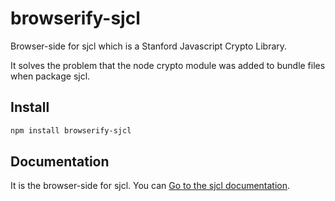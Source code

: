 # browserify-sjcl
Browser-side for sjcl which is a Stanford Javascript Crypto Library.  

It solves the problem that the node crypto module was added to bundle files when package sjcl.


## Install

```bash
npm install browserify-sjcl
``` 


## Documentation

It is the browser-side for sjcl. You can [Go to the sjcl documentation](https://www.npmjs.com/package/sjcl).
